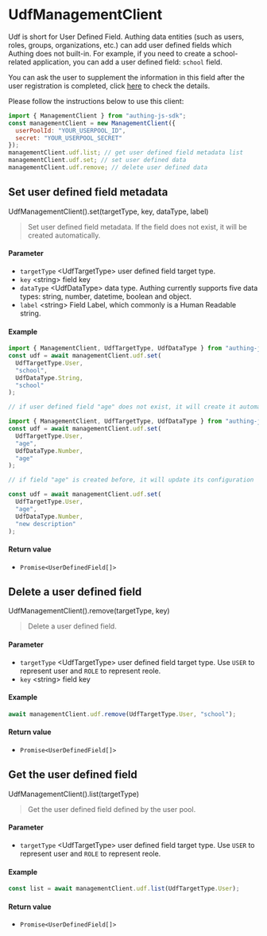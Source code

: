# UdfManagementClient

<LastUpdated/>

Udf is short for User Defined Field. Authing data entities (such as users, roles, groups, organizations, etc.) can add user defined fields which Authing does not built-in. For example, if you need to create a school-related application, you can add a user defined field: `school` field.

You can ask the user to supplement the information in this field after the user registration is completed, click [here](/guides/authentication/extensibility/user-defined-field.md) to check the details.

Please follow the instructions below to use this client:

```javascript
import { ManagementClient } from "authing-js-sdk";
const managementClient = new ManagementClient({
  userPoolId: "YOUR_USERPOOL_ID",
  secret: "YOUR_USERPOOL_SECRET"
});
managementClient.udf.list; // get user defined field metadata list
managementClient.udf.set; // set user defined data
managementClient.udf.remove; // delete user defined data
```

## Set user defined field metadata

UdfManagementClient().set(targetType, key, dataType, label)

> Set user defined field metadata. If the field does not exist, it will be created automatically.

#### Parameter

- `targetType` \<UdfTargetType\> user defined field target type.
- `key` \<string\> field key
- `dataType` \<UdfDataType\> data type. Authing currently supports five data types: string, number, datetime, boolean and object.
- `label` \<string\> Field Label, which commonly is a Human Readable string.

#### Example

```javascript
import { ManagementClient, UdfTargetType, UdfDataType } from "authing-js-sdk";
const udf = await managementClient.udf.set(
  UdfTargetType.User,
  "school",
  UdfDataType.String,
  "school"
);
```

```javascript
// if user defined field "age" does not exist, it will create it automatically

import { ManagementClient, UdfTargetType, UdfDataType } from "authing-js-sdk";
const udf = await managementClient.udf.set(
  UdfTargetType.User,
  "age",
  UdfDataType.Number,
  "age"
);

// if field "age" is created before, it will update its configuration

const udf = await managementClient.udf.set(
  UdfTargetType.User,
  "age",
  UdfDataType.Number,
  "new description"
);
```

#### Return value

- `Promise<UserDefinedField[]>`

## Delete a user defined field

UdfManagementClient().remove(targetType, key)

> Delete a user defined field.

#### Parameter

- `targetType` \<UdfTargetType\> user defined field target type. Use `USER` to represent user and `ROLE` to represent reole.
- `key` \<string\> field key

#### Example

```javascript
await managementClient.udf.remove(UdfTargetType.User, "school");
```

#### Return value

- `Promise<UserDefinedField[]>`

## Get the user defined field

UdfManagementClient().list(targetType)

> Get the user defined field defined by the user pool.

#### Parameter

- `targetType` \<UdfTargetType\> user defined field target type. Use `USER` to represent user and `ROLE` to represent reole.

#### Example

```javascript
const list = await managementClient.udf.list(UdfTargetType.User);
```

#### Return value

- `Promise<UserDefinedField[]>`
